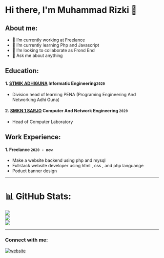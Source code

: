 # Hi there, I'm Muhammad Rizki 👋
## About me:
- 🔭 I’m currently working at Freelance
- 🌱 I’m currently learning Php and Javascript
- 👯 I’m looking to collaborate as Frond End
- 💬 Ask me about anything

## Education:

#### 1. [STMIK ADHIGUNA](https://www.stmikadhiguna.ac.id) Informatic Engineering`2020`
   - Division head of learning PENA (Programing Engineering And Networking Adhi Guna)
 #### 2. [SMKN 1 SARJO](www.smkn1sarjo.sch.id) Computer And Network Engineering `2020`
   - Head of Computer Laboratory

## Work Experience:
#### 1. Freelance `2020 - now`
  - Make a website backend using php and mysql 
  - Fullstack website developer using html , css , and php languange
  - Poduct banner design

---
# 📊 GitHub Stats:
![](https://github-readme-stats.vercel.app/api?username=MRizki28&theme=react&hide_border=true&include_all_commits=false&count_private=false)<br/>
![](https://github-readme-streak-stats.herokuapp.com/?user=MRizki28&theme=react&hide_border=true)<br/>
![](https://github-readme-stats.vercel.app/api/top-langs/?username=MRizki28&theme=react&hide_border=true&include_all_commits=false&count_private=false&layout=compact)


---
### Connect with me:


[![website](./img/whatsapp.png)](https://wa.me/+6282290333669?text=Hello%20Rizki)

[webdev]: https://github.com/MRizki28/MRizki28
